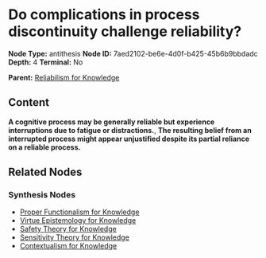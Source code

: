 # Do complications in process discontinuity challenge reliability?

**Node Type:** antithesis
**Node ID:** 7aed2102-be6e-4d0f-b425-45b6b9bbdadc
**Depth:** 4
**Terminal:** No

**Parent:** [Reliabilism for Knowledge](reliabilism-for-knowledge-synthesis-c8b91f77-94a8-4167-b822-e485e7ec5012.md)

## Content

**A cognitive process may be generally reliable but experience interruptions due to fatigue or distractions.**, **The resulting belief from an interrupted process might appear unjustified despite its partial reliance on a reliable process.**

## Related Nodes

### Synthesis Nodes

- [Proper Functionalism for Knowledge](proper-functionalism-for-knowledge-synthesis-40b54ebe-0e12-4a69-aafa-b031a3602904.md)
- [Virtue Epistemology for Knowledge](virtue-epistemology-for-knowledge-synthesis-f20ee50c-b580-4441-aff3-bebb6928e0bf.md)
- [Safety Theory for Knowledge](safety-theory-for-knowledge-synthesis-24fa298f-e83f-4a47-9a39-fc190553a2b7.md)
- [Sensitivity Theory for Knowledge](sensitivity-theory-for-knowledge-synthesis-e050cff4-4dc2-4dda-bbee-0e013a378de3.md)
- [Contextualism for Knowledge](contextualism-for-knowledge-synthesis-6d4a4917-47e9-4270-a1b1-f2d60e3f9b72.md)
